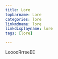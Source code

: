 ```yaml
---
title: Lore
topbarname: Lore
categories: lore
linkmdname: lore
linkdisplayname: lore
tags: [lore]

---
```


LooooRrreeEE